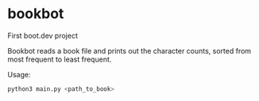 # bookbot

First boot.dev project

Bookbot reads a book file and prints out the character counts, sorted from most frequent to least frequent.

Usage:
```bash
python3 main.py <path_to_book>

